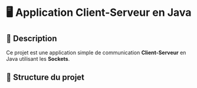 # 🖥️ Application Client-Serveur en Java

## 📌 Description  
Ce projet est une application simple de communication **Client-Serveur** en Java utilisant les **Sockets**.

## 📂 Structure du projet  
